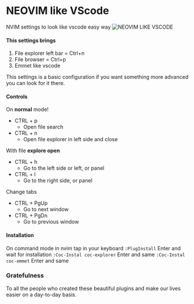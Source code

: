 # NEOVIM like VScode
NVIM settings to look like vscode easy way
![NEOVIM LIKE VSCODE](https://camo.githubusercontent.com/37b6ed2f037359c60f1e902ef386a4d05fe562c707689eab78a14caac5256f39/68747470733a2f2f692e6962622e636f2f52704b335857572f6e76696d636f6e6669672e6a7067 "NEOVIM LIKE VSCODE")
#### This settings brings
1. File explorer left bar = Ctrl+n
2. File browser = Ctrl+p
3. Emmet like vscode

This settings is a basic configuration if you want something more advanced you can look for it there.

#### Controls
On **normal** mode!
- CTRL + p
	- Open file search
- CTRL + n
	- 	Open file explorer in left side and close

With file **explore open**
- CTRL + h
	- Go to the left side or left, or panel
- CTRL + l
	- Go to the right side, or panel

Change tabs
- CTRL + PgUp
	- Go to next window
- CTRL + PgDn
	- Go to previous window
	
#### Installation 
On command mode in nvim tap in your keyboard
`:PlugInstall` Enter and wait for installation
`:Coc-Instal coc-explorer` Enter and same
`:Coc-Instal coc-emmet` Enter and same
### Gratefulness
To all the people who created these beautiful plugins and make our lives easier on a day-to-day basis.
